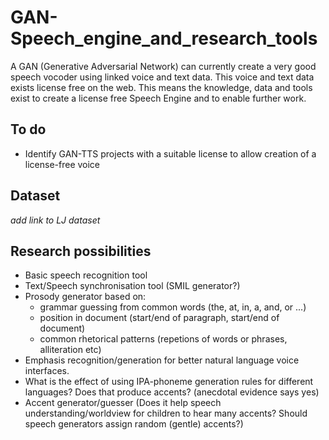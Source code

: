 # GAN-Speech_engine_and_research_tools
A GAN (Generative Adversarial Network) can currently create a very good speech vocoder using linked voice and text data. This voice and text data exists license free on the web. This means the knowledge, data and tools exist to create a license free Speech Engine and to enable further work.
## To do
 - Identify GAN-TTS projects with a suitable license to allow creation of a license-free voice

## Dataset
*add link to LJ dataset*

## Research possibilities
 - Basic speech recognition tool
 - Text/Speech synchronisation tool (SMIL generator?)
 - Prosody generator based on:
   - grammar guessing from common words (the, at, in, a, and, or ...) 
   - position in document (start/end of paragraph, start/end of document)
   - common rhetorical patterns (repetions of words or phrases, alliteration etc)
- Emphasis recognition/generation for better natural language voice interfaces.
 - What is the effect of using IPA-phoneme generation rules for different languages? Does that produce accents? (anecdotal evidence says yes)
 - Accent generator/guesser (Does it help speech understanding/worldview for children to hear many accents? Should speech generators assign random (gentle) accents?)
